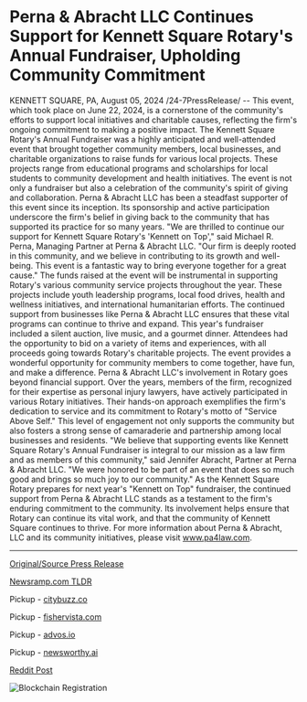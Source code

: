 # Perna & Abracht LLC Continues Support for Kennett Square Rotary's Annual Fundraiser, Upholding Community Commitment

KENNETT SQUARE, PA, August 05, 2024 /24-7PressRelease/ -- This event, which took place on June 22, 2024, is a cornerstone of the community's efforts to support local initiatives and charitable causes, reflecting the firm's ongoing commitment to making a positive impact.  The Kennett Square Rotary's Annual Fundraiser was a highly anticipated and well-attended event that brought together community members, local businesses, and charitable organizations to raise funds for various local projects. These projects range from educational programs and scholarships for local students to community development and health initiatives. The event is not only a fundraiser but also a celebration of the community's spirit of giving and collaboration.  Perna & Abracht LLC has been a steadfast supporter of this event since its inception. Its sponsorship and active participation underscore the firm's belief in giving back to the community that has supported its practice for so many years. "We are thrilled to continue our support for Kennett Square Rotary's 'Kennett on Top'," said Michael R. Perna, Managing Partner at Perna & Abracht LLC. "Our firm is deeply rooted in this community, and we believe in contributing to its growth and well-being. This event is a fantastic way to bring everyone together for a great cause."  The funds raised at the event will be instrumental in supporting Rotary's various community service projects throughout the year. These projects include youth leadership programs, local food drives, health and wellness initiatives, and international humanitarian efforts. The continued support from businesses like Perna & Abracht LLC ensures that these vital programs can continue to thrive and expand.  This year's fundraiser included a silent auction, live music, and a gourmet dinner. Attendees had the opportunity to bid on a variety of items and experiences, with all proceeds going towards Rotary's charitable projects. The event provides a wonderful opportunity for community members to come together, have fun, and make a difference.  Perna & Abracht LLC's involvement in Rotary goes beyond financial support. Over the years, members of the firm, recognized for their expertise as personal injury lawyers, have actively participated in various Rotary initiatives. Their hands-on approach exemplifies the firm's dedication to service and its commitment to Rotary's motto of "Service Above Self." This level of engagement not only supports the community but also fosters a strong sense of camaraderie and partnership among local businesses and residents.  "We believe that supporting events like Kennett Square Rotary's Annual Fundraiser is integral to our mission as a law firm and as members of this community," said Jennifer Abracht, Partner at Perna & Abracht LLC. "We were honored to be part of an event that does so much good and brings so much joy to our community."  As the Kennett Square Rotary prepares for next year's "Kennett on Top" fundraiser, the continued support from Perna & Abracht LLC stands as a testament to the firm's enduring commitment to the community. Its involvement helps ensure that Rotary can continue its vital work, and that the community of Kennett Square continues to thrive.  For more information about Perna & Abracht, LLC and its community initiatives, please visit www.pa4law.com. 

---

[Original/Source Press Release](https://www.24-7pressrelease.com/press-release/513115/perna-abracht-llc-continues-support-for-kennett-square-rotarys-annual-fundraiser-upholding-community-commitment)
                    

[Newsramp.com TLDR](https://newsramp.com/curated-news/kennett-square-rotary-s-annual-fundraiser-supported-by-perna-abracht-llc/2eba83863de2017864af548d2ee21717) 


Pickup - [citybuzz.co](https://citybuzz.co/2024/08/05/perna-abracht-llc-reaffirms-community-support-at-kennett-square-rotary-s-annual-fundraiser)

Pickup - [fishervista.com](https://fishervista.com/en/perna-abracht-llc-reaffirms-commitment-to-kennett-square-rotary-s-annual-fundraiser/20245485)

Pickup - [advos.io](https://advos.io/en/perna-abracht-llc-reinforces-community-commitment-through-support-of-kennett-square-rotary-fundraiser/20245485)

Pickup - [newsworthy.ai](https://newsworthy.ai/curated/perna-abracht-llc-bolsters-kennett-square-community-through-rotary-fundraiser-support)
 



[Reddit Post](https://www.reddit.com/r/Business_NewsRamp/comments/1ekhklv/kennett_square_rotarys_annual_fundraiser/) 



![Blockchain Registration](https://cdn.newsramp.app/24-7PressRelease/qrcode/248/5/urgeLREZ.webp)